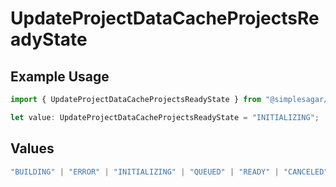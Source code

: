 # UpdateProjectDataCacheProjectsReadyState

## Example Usage

```typescript
import { UpdateProjectDataCacheProjectsReadyState } from "@simplesagar/vercel/models/updateprojectdatacacheop.js";

let value: UpdateProjectDataCacheProjectsReadyState = "INITIALIZING";
```

## Values

```typescript
"BUILDING" | "ERROR" | "INITIALIZING" | "QUEUED" | "READY" | "CANCELED"
```